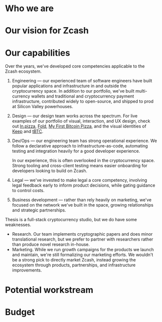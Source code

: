 Who we are
==========

Our vision for Zcash
====================

Our capabilities
================

Over the years, we've developed core competencies applicable to the Zcash
ecosystem.

1) Engineering — our experienced team of software engineers have built popular
   applications and infrastructure in and outside the cryptocurrency space. In
   addition to our portfolio, we've built multi-currency wallets and traditional
   and cryptocurrency payment infrastructure, contributed widely to open-source,
   and shipped to prod at Silicon Valley powerhouses.

2) Design — our design team works across the spectrum. For live examples of our
   portfolio of visual, interaction, and UX design, check out
   [ln.pizza](https://ln.pizza), [Fold](https://foldapp.com),
   [My First Bitcoin Pizza](http://myfirstbitcoinpizza.com), and the visual
   identities of [Keep](https://keep.network/) and [tBTC](https://tbtc.network).

3) Dev/Ops — our engineering team has strong operational experience. We follow
   a declarative approach to infrastructure-as-code, automating testing and
   integration heavily for a good developer experience.

   In our experience, this is often overlooked in the cryptocurrency space.
   Strong tooling and cross-client testing means easier onboarding for
   developers looking to build on Zcash.

4) Legal — we've invested to make legal a core competency, involving legal
   feedback early to inform product decisions, while gating guidance to control
   costs.

5) Business development — rather than rely heavily on marketing, we've focused
   on the network we've built in the space, growing relationships and strategic
   partnerships.

Thesis is a full-stack cryptocurrency studio, but we do have some weaknesses.

* Research. Our team implements cryptographic papers and does minor
  translational research, but we prefer to partner with researchers rather than
  produce novel research in-house.
* Marketing. While we run growth campaigns for the products we launch and
  maintain, we're still formalizing our marketing efforts. We wouldn't be a
  strong pick to directly market Zcash, instead growing the ecosystem through
  products, partnerships, and infrastructure improvements.

Potential workstream
====================

Budget
======


